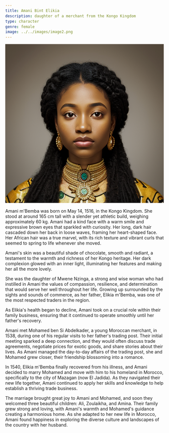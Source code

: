 ```yaml
---
title: Amani Bint Elikia
description: daughter of a merchant from the Kongo Kingdom
type: character
genre: female
image: ../../images/image2.png
---
```

![Amani Bint Elikia](../../images/image2.png)



Amani m'Bemba was born on May 14, 1516, in the Kongo Kingdom. She stood at around 165 cm tall with a slender yet athletic build, weighing approximately 60 kg. Amani had a kind face with a warm smile and expressive brown eyes that sparkled with curiosity. Her long, dark hair cascaded down her back in loose waves, framing her heart-shaped face. Her African hair was a true marvel, with its rich texture and vibrant curls that seemed to spring to life whenever she moved. 

Amani's skin was a beautiful shade of chocolate, smooth and radiant, a testament to the warmth and richness of her Kongo heritage. Her dark complexion glowed with an inner light, illuminating her features and making her all the more lovely. 

She was the daughter of Mwene Nzinga, a strong and wise woman who had instilled in Amani the values of compassion, resilience, and determination that would serve her well throughout her life. Growing up surrounded by the sights and sounds of commerce, as her father, Elikia m'Bemba, was one of the most respected traders in the region. 

As Elikia's health began to decline, Amani took on a crucial role within their family business, ensuring that it continued to operate smoothly until her father's recovery. 

Amani met Mohamed ben Si Abdelkader, a young Moroccan merchant, in 1538, during one of his regular visits to her father's trading post. Their initial meeting sparked a deep connection, and they would often discuss trade agreements, negotiate prices for exotic goods, and share stories about their lives. As Amani managed the day-to-day affairs of the trading post, she and Mohamed grew closer, their friendship blossoming into a romance. 

In 1540, Elikia m'Bemba finally recovered from his illness, and Amani decided to marry Mohamed and move with him to his homeland in Morocco, specifically to the city of Mazagan (now El Jadida). As they navigated their new life together, Amani continued to apply her skills and knowledge to help establish a thriving trade business. 

The marriage brought great joy to Amani and Mohamed, and soon they welcomed three beautiful children: Ali, Zoulaikha, and Amina. Their family grew strong and loving, with Amani's warmth and Mohamed's guidance creating a harmonious home. As she adapted to her new life in Morocco, Amani found happiness in exploring the diverse culture and landscapes of the country with her husband. 

